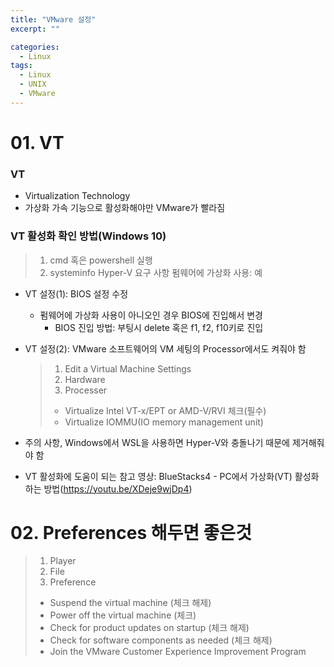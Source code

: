 ```yaml
---
title: "VMware 설정"
excerpt: ""

categories:
  - Linux
tags:
  - Linux
  - UNIX
  - VMware
---
```

# 01. VT
### VT
- Virtualization Technology
- 가상화 가속 기능으로 활성화해야만 VMware가 빨라짐
### VT 활성화 확인 방법(Windows 10)
  > 1. cmd 혹은 powershell 실행
  > 2. systeminfo
  > Hyper-V 요구 사항
  > 펌웨어에 가상화 사용: 예
- VT 설정(1): BIOS 설정 수정
  - 펌웨어에 가상화 사용이 아니오인 경우 BIOS에 진입해서 변경
    - BIOS 진입 방법: 부팅시 delete 혹은 f1, f2, f10키로 진입
- VT 설정(2): VMware 소프트웨어의 VM 세팅의 Processor에서도 켜줘야 함
  > 1. Edit a Virtual Machine Settings
  > 2. Hardware
  > 3. Processer
  > - Virtualize Intel VT-x/EPT or AMD-V/RVI 체크(필수)
  > - Virtualize IOMMU(IO memory management unit)
    
- 주의 사항, Windows에서 WSL을 사용하면 Hyper-V와 충돌나기 때문에 제거해줘야 함
- VT 활성화에 도움이 되는 참고 영상: BlueStacks4 - PC에서 가상화(VT) 활성화하는 방법(https://youtu.be/XDeje9wjDp4)

# 02. Preferences 해두면 좋은것
  > 1. Player
  > 2. File
  > 3. Preference
  > - Suspend the virtual machine (체크 해제)
  > - Power off the virtual machine (체크)
  > - Check for product updates on startup (체크 해제)
  > - Check for software components as needed (체크 해제)
  > - Join the VMware Customer Experience Improvement Program